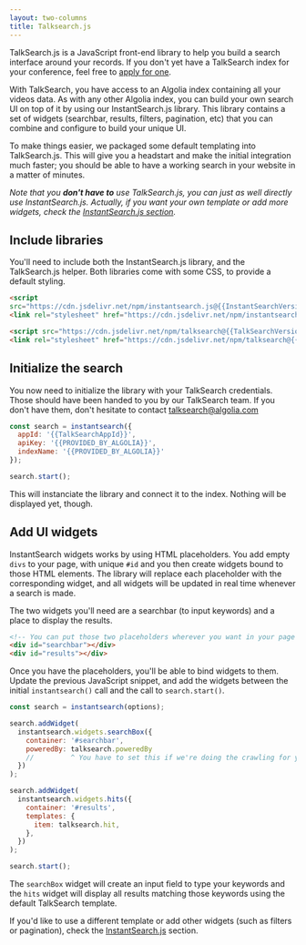 ```yaml
---
layout: two-columns
title: Talksearch.js
---
```


TalkSearch.js is a JavaScript front-end library to help you build a search
interface around your records. If you don't yet have a TalkSearch index for your
conference, feel free to [apply for one][1].

With TalkSearch, you have access to an Algolia index containing all your videos
data. As with any other Algolia index, you can build your own search UI on top
of it by using our InstantSearch.js library. This library contains a set of
widgets (searchbar, results, filters, pagination, etc) that you can combine and
configure to build your unique UI.

To make things easier, we packaged some default templating into TalkSearch.js.
This will give you a headstart and make the initial integration much faster;
you should be able to have a working search in your website in a matter of
minutes.

_Note that you __don't have to__ use TalkSearch.js, you can just as well
directly use InstantSearch.js. Actually, if you want your own template or add
more widgets, check the [InstantSearch.js section][2]._

## Include libraries

You'll need to include both the InstantSearch.js library, and the TalkSearch.js
helper. Both libraries come with some CSS, to provide a default styling.

```html
<script
src="https://cdn.jsdelivr.net/npm/instantsearch.js@{{InstantSearchVersion}}"></script>
<link rel="stylesheet" href="https://cdn.jsdelivr.net/npm/instantsearch.js@{{InstantSearchVersion}}/dist/instantsearch.min.css">

<script src="https://cdn.jsdelivr.net/npm/talksearch@{{TalkSearchVersion}}/dist/talksearch.min.js"></script>
<link rel="stylesheet" href="https://cdn.jsdelivr.net/npm/talksearch@{{TalkSearchVersion}}/dist/talksearch.min.css">
```

## Initialize the search

You now need to initialize the library with your TalkSearch credentials. Those
should have been handed to you by our TalkSearch team. If you don't have them,
don't hesitate to contact [talksearch@algolia.com][3]

```javascript
const search = instantsearch({
  appId: '{{TalkSearchAppId}}',
  apiKey: '{{PROVIDED_BY_ALGOLIA}}',
  indexName: '{{PROVIDED_BY_ALGOLIA}}'
});

search.start();
```

This will instanciate the library and connect it to the index. Nothing will be
displayed yet, though.

## Add UI widgets

InstantSearch widgets works by using HTML placeholders. You add empty `divs` to
your page, with unique `#id` and you then create widgets bound to those HTML
elements. The library will replace each placeholder with the corresponding
widget, and all widgets will be updated in real time whenever a search is made.

The two widgets you'll need are a searchbar (to input keywords) and
a place to display the results.

```html
<!-- You can put those two placeholders wherever you want in your page -->
<div id="searchbar"></div>
<div id="results"></div>
```

Once you have the placeholders, you'll be able to bind widgets to them. Update
the previous JavaScript snippet, and add the widgets between the initial
`instantsearch()` call and the call to `search.start()`.

```javascript
const search = instantsearch(options);

search.addWidget(
  instantsearch.widgets.searchBox({
    container: '#searchbar',
    poweredBy: talksearch.poweredBy 
    //         ^ You have to set this if we're doing the crawling for you
  })
);

search.addWidget(
  instantsearch.widgets.hits({
    container: '#results',
    templates: {
      item: talksearch.hit,
    },
  })
);

search.start();
```

The `searchBox` widget will create an input field to type your keywords and the
`hits` widget will display all results matching those keywords using the default
TalkSearch template.

If you'd like to use a different template or add other widgets (such as filters
or pagination), check the [InstantSearch.js][2] section.


[1]: ./crawler.html#how-to-apply
[2]: ./instantsearch-js.html
[3]: mailto:talksearch@algolia.com
